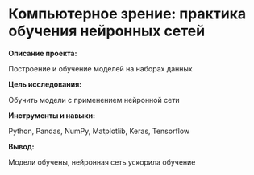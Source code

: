 # Компьютерное зрение: практика обучения нейронных сетей

**Описание проекта:**
    
Построение и обучение моделей на наборах данных

**Цель исследования:**
    
Обучить модели с применением нейронной сети

**Инструменты и навыки:**
    
Python, Pandas, NumPy, Matplotlib, Keras, Tensorflow

**Вывод:**

Модели обучены, нейронная сеть ускорила обучение
